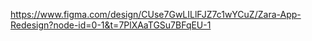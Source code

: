 https://www.figma.com/design/CUse7GwLILlFJZ7c1wYCuZ/Zara-App-Redesign?node-id=0-1&t=7PlXAaTGSu7BFqEU-1
